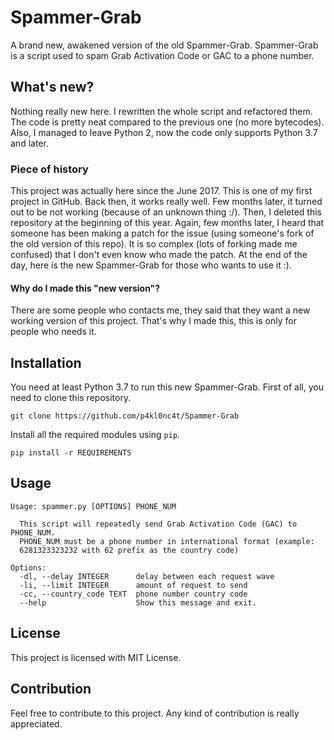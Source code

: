 # Spammer-Grab
A brand new, awakened version of the old Spammer-Grab. Spammer-Grab is a script used to spam Grab Activation Code or GAC to a phone number.
## What's new?
Nothing really new here. I rewritten the whole script and refactored them. The code is pretty neat compared to the previous one (no more bytecodes). Also, I managed to leave Python 2, now the code only supports Python 3.7 and later.
### Piece of history
This project was actually here since the June 2017. This is one of my first project in GitHub. Back then, it works really well. Few months later, it turned out to be not working (because of an unknown thing :/). Then, I deleted this repository at the beginning of this year. Again, few months later, I heard that someone has been making a patch for the issue (using someone's fork of the old version of this repo). It is so complex (lots of forking made me confused) that I don't even know who made the patch. At the end of the day, here is the new Spammer-Grab for those who wants to use it :).
#### Why do I made this "new version"?
There are some people who contacts me, they said that they want a new working version of this project. That's why I made this, this is only for people who needs it.
## Installation
You need at least Python 3.7 to run this new Spammer-Grab. First of all, you need to clone this repository.
```
git clone https://github.com/p4kl0nc4t/Spammer-Grab
```
Install all the required modules using `pip`.
```
pip install -r REQUIREMENTS
```
## Usage
```
Usage: spammer.py [OPTIONS] PHONE_NUM

  This script will repeatedly send Grab Activation Code (GAC) to PHONE_NUM.
  PHONE_NUM must be a phone number in international format (example:
  6281323323232 with 62 prefix as the country code)

Options:
  -dl, --delay INTEGER      delay between each request wave
  -li, --limit INTEGER      amount of request to send
  -cc, --country_code TEXT  phone number country code
  --help                    Show this message and exit.
```
## License
This project is licensed with MIT License.
## Contribution
Feel free to contribute to this project. Any kind of contribution is really appreciated.
